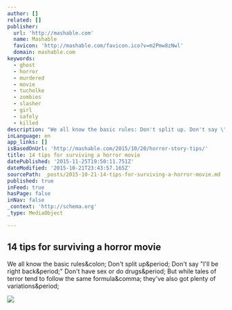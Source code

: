 ```yaml
---
author: []
related: []
publisher:
  url: 'http://mashable.com'
  name: Mashable
  favicon: 'http://mashable.com/favicon.ico?v=m2Pmw8zNwl'
  domain: mashable.com
keywords:
  - ghost
  - horror
  - murdered
  - movie
  - tucholke
  - zombies
  - slasher
  - girl
  - safely
  - killed
description: "We all know the basic rules: Don't split up. Don't say \"I'll be right back.\" Don't have sex or do drugs. But while tales of terror tend to follow the same formula, they've also got plenty of variations."
inLanguage: en
app_links: []
isBasedOnUrl: 'http://mashable.com/2015/10/20/horror-story-tips/'
title: 14 tips for surviving a horror movie
datePublished: '2015-11-25T19:50:11.751Z'
dateModified: '2015-10-21T23:43:57.165Z'
sourcePath: _posts/2015-10-21-14-tips-for-surviving-a-horror-movie.md
published: true
inFeed: true
hasPage: false
inNav: false
_context: 'http://schema.org'
_type: MediaObject

---
```

<article style=""><h1>14 tips for surviving a horror movie</h1><p>We all know the basic rules&amp;colon; Don't split up&amp;period; Don't say "I'll be right back&amp;period;" Don't have sex or do drugs&amp;period; But while tales of terror tend to follow the same formula&amp;comma; they've also got plenty of variations&amp;period;</p><img src="http://rack.0.mshcdn.com/media/ZgkyMDE1LzEwLzIxLzE5L1RHMDAxNjk4LmJkODU1LmpwZwpwCXRodW1iCTEyMDB4NjI3IwplCWpwZw/08daa4b0/378/TG001698.jpg" /></article>